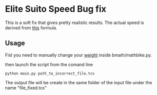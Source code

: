 # Elite Suito Speed Bug fix

This is a soft fix that gives pretty realistic results. The actual speed is derived from [this](https://www.gribble.org/cycling/power_v_speed.html) formula.

## Usage

Fist you need to manually change your [weight](https://github.com/bonomip/suito-speed-fix/blob/00418c87a50656d0e541ceb612f8fee1c193018a/bmath/mathbike.py#L3-L4) inside bmath/mathbike.py.

then launch the script from the comand line

```
python main.py path_to_incorrect_file.tcx
```

The output file will be create in the same folder of the input file under the name "file_fixed.tcx"

